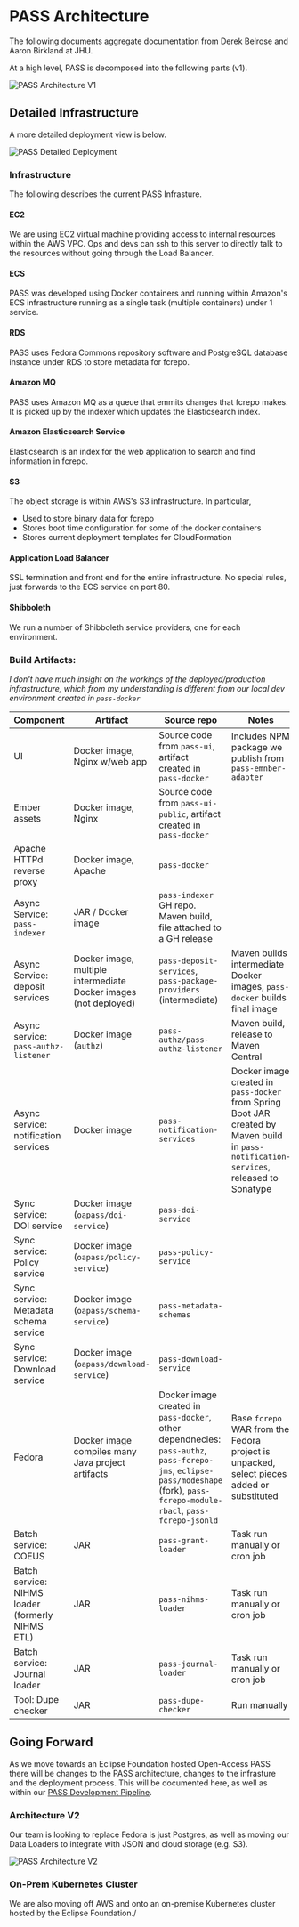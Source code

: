 # PASS Architecture

The following documents aggregate documentation from Derek Belrose and Aaron Birkland at JHU.

At a high level, PASS is decomposed into the following parts (v1).

![PASS Architecture V1](/docs/assets/architecture/overview_v1.png)

## Detailed Infrastructure

A more detailed deployment view is below.

![PASS Detailed Deployment](/docs/assets/architecture/detail_schematic.png)

### Infrastructure

The following describes the current PASS Infrasture.

#### EC2

We are using EC2 virtual machine providing access to internal resources within the AWS VPC. Ops and devs can ssh to this server to directly talk to the resources without going through the Load Balancer.

#### ECS

PASS was developed using Docker containers and running within Amazon's ECS infrastructure running as a single task (multiple containers) under 1 service.

#### RDS

PASS uses Fedora Commons repository software and PostgreSQL database instance under RDS to store metadata for fcrepo.

#### Amazon MQ

PASS uses Amazon MQ as a queue that emmits changes that fcrepo makes. It is picked up by the indexer which updates the Elasticsearch index.

#### Amazon Elasticsearch Service

Elasticsearch is an index for the web application to search and find information in fcrepo.

#### S3

The object storage is within AWS's S3 infrastructure.  In particular,

* Used to store binary data for fcrepo
* Stores boot time configuration for some of the docker containers
* Stores current deployment templates for CloudFormation

#### Application Load Balancer

SSL termination and front end for the entire infrastructure. No special rules, just forwards to the ECS service on port 80.

#### Shibboleth

We run a number of Shibboleth service providers, one for each environment.

### Build Artifacts:

_I don't have much insight on the workings of the deployed/production infrastructure, which from my understanding is different from our local dev environment created in `pass-docker`_

| Component | Artifact | Source repo | Notes |
| --- | --- | --- | --- |
| UI | Docker image, Nginx w/web app | Source code from `pass-ui`, artifact created in `pass-docker` | Includes NPM package we publish from `pass-emnber-adapter` |
| Ember assets | Docker image, Nginx | Source code from `pass-ui-public`, artifact created in `pass-docker` |  |
| Apache HTTPd reverse proxy | Docker image, Apache | `pass-docker` |  |
| Async Service: `pass-indexer` | JAR / Docker image | `pass-indexer` GH repo. Maven build, file attached to a GH release |  |
| Async Service: deposit services | Docker image, multiple intermediate Docker images (not deployed) | `pass-deposit-services`, `pass-package-providers` (intermediate) | Maven builds intermediate Docker images, `pass-docker` builds final image |
| Async service: `pass-authz-listener` | Docker image (`authz`) | `pass-authz/pass-authz-listener` | Maven build, release to Maven Central |
| Async service: notification services | Docker image  | `pass-notification-services` | Docker image created in `pass-docker` from Spring Boot JAR created by Maven build in `pass-notification-services`, released to Sonatype |
| Sync service: DOI service | Docker image (`oapass/doi-service`) | `pass-doi-service` |  |
| Sync service: Policy service | Docker image (`oapass/policy-service`) | `pass-policy-service` |  |
| Sync service: Metadata schema service | Docker image (`oapass/schema-service`) | `pass-metadata-schemas` |  |
| Sync service: Download service | Docker image (`oapass/download-service`) | `pass-download-service` |  |
| Fedora | Docker image compiles many Java project artifacts | Docker image created in `pass-docker`, other dependnecies: `pass-authz`, `pass-fcrepo-jms`, `eclipse-pass/modeshape` (fork), `pass-fcrepo-module-rbacl`, `pass-fcrepo-jsonld` | Base `fcrepo` WAR from the Fedora project is unpacked, select pieces added or substituted |
| Batch service: COEUS | JAR | `pass-grant-loader` | Task run manually or cron job |
| Batch service: NIHMS loader (formerly NIHMS ETL) | JAR | `pass-nihms-loader` | Task run manually or cron job |
| Batch service: Journal loader | JAR | `pass-journal-loader` | Task run manually or cron job |
| Tool: Dupe checker | JAR | `pass-dupe-checker` | Run manually |

## Going Forward

As we move towards an Eclipse Foundation hosted Open-Access PASS there will be
changes to the PASS architecture, changes to the infrasture and the
deployment process.   This will be documented here, as well as within our
[PASS Development Pipeline](/docs/deploy/pipeline.md).

### Architecture V2

Our team is looking to replace Fedora is just Postgres, as well
as moving our Data Loaders to integrate with JSON and cloud
storage (e.g. S3).

![PASS Architecture V2](/docs/assets/architecture/overview_v2.png)

### On-Prem Kubernetes Cluster

We are also moving off AWS and onto an on-premise Kubernetes cluster
hosted by the Eclipse Foundation./





